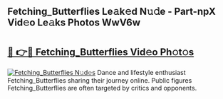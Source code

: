 ## Fetching_Butterflies Le𝚊k𝚎d N𝚞𝚍e - Part-npX Vid𝚎o Le𝚊ks Photos WwV6w

# <h2><a href="http://fbbgn6a.evod.top/?m=Fetching_Butterflies">🔗 👉🔴 Fetching_Butterflies Vid𝚎o Ph𝚘t𝚘s</a></h2>

[![Fetching_Butterflies N𝚞d𝚎s](https://i.imgur.com/8V9OHl7.gif)](http://fbbgn6a.evod.top/?m=Fetching_Butterflies)
Dance and lifestyle enthusiast Fetching_Butterflies sharing their journey online. Public figures Fetching_Butterflies are often targeted by critics and opponents. 
